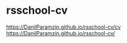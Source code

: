 # rsschool-cv
https://DanilParamzin.github.io/rsschool-cv/cv
https://DanilParamzin.github.io/rsschool-cv/
